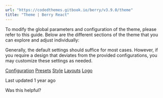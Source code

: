 ```yaml
---
url: "https://codedthemes.gitbook.io/berry/v3.9.0/theme"
title: "Theme | Berry React"
---
```


To modify the global parameters and configuration of the theme, please refer to this guide. Below are the different sections of the theme that you can explore and adjust individually:

Generally, the default settings should suffice for most cases. However, if you require a design that deviates from the provided configurations, you may customize these settings as needed.

[Configuration](https://codedthemes.gitbook.io/berry/v3.9.0/theme/project-config) [Presets](https://codedthemes.gitbook.io/berry/v3.9.0/theme/color-presets) [Style](https://codedthemes.gitbook.io/berry/v3.9.0/theme/theme-config) [Layouts](https://codedthemes.gitbook.io/berry/v3.9.0/theme/layouts) [Logo](https://codedthemes.gitbook.io/berry/v3.9.0/theme/logo)

Last updated 1 year ago

Was this helpful?